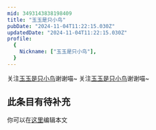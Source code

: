 ```yaml
---
mid: 3493143838198409
title: "玉玉是只小鸟"
pubDate: "2024-11-04T11:22:15.030Z"
updatedDate: "2024-11-04T11:22:15.030Z"
profile:
  {
    Nickname: ["玉玉是只小鸟"],
  }
---
```


关注[玉玉是只小鸟](https://space.bilibili.com/3493143838198409)谢谢喵~ 关注[玉玉是只小鸟](https://space.bilibili.com/3493143838198409)谢谢喵~

## 此条目有待补充
你可以在[这里](https://github.com/Yuhanawa/VTuber.ICU-Content/edit/master/v/玉玉是只小鸟/index.md)编辑本文
